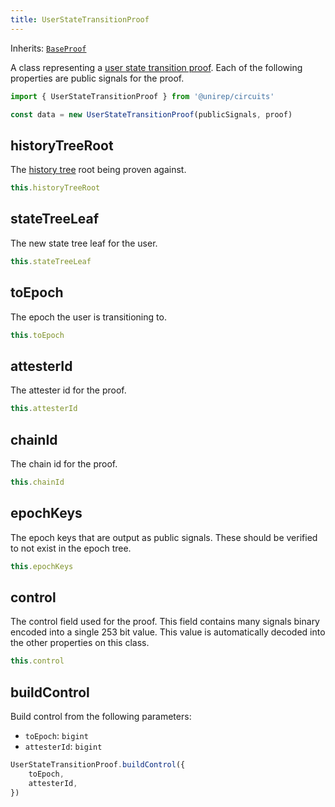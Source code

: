 ```yaml
---
title: UserStateTransitionProof
---
```


Inherits: [`BaseProof`](base-proof)

A class representing a [user state transition proof](circuits#user-state-transition-proof). Each of the following properties are public signals for the proof.

```ts
import { UserStateTransitionProof } from '@unirep/circuits'

const data = new UserStateTransitionProof(publicSignals, proof)
```

## historyTreeRoot

The [history tree](../protocol/trees.md#history-tree) root being proven against.

```ts
this.historyTreeRoot
```

## stateTreeLeaf

The new state tree leaf for the user.

```ts
this.stateTreeLeaf
```

## toEpoch

The epoch the user is transitioning to.

```ts
this.toEpoch
```

## attesterId

The attester id for the proof.

```ts
this.attesterId
```

## chainId

The chain id for the proof.

```ts
this.chainId
```

## epochKeys

The epoch keys that are output as public signals. These should be verified to not exist in the epoch tree.

```ts
this.epochKeys
```

## control

The control field used for the proof. This field contains many signals binary encoded into a single 253 bit value. This value is automatically decoded into the other properties on this class.

```ts
this.control
```

## buildControl

Build control from the following parameters:
- `toEpoch`: `bigint`
- `attesterId`: `bigint`

```ts
UserStateTransitionProof.buildControl({
    toEpoch,
    attesterId,
})
```
